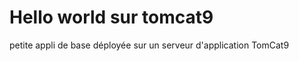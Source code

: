 <h1>Hello world sur tomcat9</h1>

petite appli de base déployée sur un serveur d'application TomCat9
